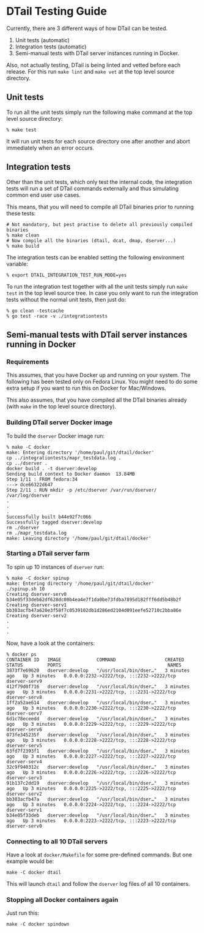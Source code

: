 DTail Testing Guide
===================

Currently, there are 3 different ways of how DTail can be tested.

1. Unit tests (automatic)
2. Integration tests (automatic)
3. Semi-manual tests with DTail server instances running in Docker.

Also, not actually testing, DTail is being linted and vetted before each release. For this run `make lint` and `make vet` at the top level source directory.

## Unit tests

To run all the unit tests simply run the following make command at the top level source directory:

```shell
% make test
```

It will run unit tests for each source directory one after another and abort immediately when an error occurs.

## Integration tests

Other than the unit tests, which only test the internal code, the integration tests will run a set of DTail commands externally and thus simulating common end user use cases.

This means, that you will need to compile all DTail binaries prior to running these tests:

```shell
# Not mandatory, but pest practise to delete all previously compiled binaries
% make clean 
# Now compile all the binaries (dtail, dcat, dmap, dserver...)
% make build
```

The integration tests can be enabled setting the following environment variable:

```
% export DTAIL_INTEGRATION_TEST_RUN_MODE=yes
```

To run the integration test together with all the unit tests simply run `make test` in the top level source tree. In case you only want to run the integration tests without the normal unit tests, then just do:

```shell
% go clean -testcache
% go test -race -v ./integrationtests
```

## Semi-manual tests with DTail server instances running in Docker

### Requirements 

This assumes, that you have Docker up and running on your system. The following has been tested only on Fedora Linux. You might need to do some extra setup if you want to run this on Docker for Mac/Windows.

This also assumes, that you have compiled all the DTail binaries already (with `make` in the top level source directory).

### Building DTail server Docker image

To build the `dserver` Docker image run:

```
% make -C docker
make: Entering directory '/home/paul/git/dtail/docker'
cp ../integrationtests/mapr_testdata.log .
cp ../dserver .
docker build . -t dserver:develop
Sending build context to Docker daemon  13.84MB
Step 1/11 : FROM fedora:34
---> dce66322d647
Step 2/11 : RUN mkdir -p /etc/dserver /var/run/dserver/ /var/log/dserver
.
.
.
Successfully built b44e92f7c066
Successfully tagged dserver:develop
rm ./dserver
rm ./mapr_testdata.log
make: Leaving directory '/home/paul/git/dtail/docker'
```

### Starting a DTail server farm

To spin up 10 instances of `dserver` run:

```shell
% make -C docker spinup
make: Entering directory '/home/paul/git/dtail/docker'
./spinup.sh 10
Creating dserver-serv0
b34e05f33deb62df628dc00b4ea4e7f1da0be73fdba7895d182fff6dd5b48b2f
Creating dserver-serv1
bb303acfb47a620e3f58f7c0539102db1d286ed2104d091eefe52710c2bba86e
Creating dserver-serv2
.
.
.
```

Now, have a look at the containers:

```shell
% docker ps
CONTAINER ID   IMAGE             COMMAND                  CREATED         STATUS         PORTS                                       NAMES
3873f7e69620   dserver:develop   "/usr/local/bin/dser…"   3 minutes ago   Up 3 minutes   0.0.0.0:2232->2222/tcp, :::2232->2222/tcp   dserver-serv9
412f79d0f716   dserver:develop   "/usr/local/bin/dser…"   3 minutes ago   Up 3 minutes   0.0.0.0:2231->2222/tcp, :::2231->2222/tcp   dserver-serv8
1ff2a52ae614   dserver:develop   "/usr/local/bin/dser…"   3 minutes ago   Up 3 minutes   0.0.0.0:2230->2222/tcp, :::2230->2222/tcp   dserver-serv7
6d1c78eceedd   dserver:develop   "/usr/local/bin/dser…"   3 minutes ago   Up 3 minutes   0.0.0.0:2229->2222/tcp, :::2229->2222/tcp   dserver-serv6
073fe345235f   dserver:develop   "/usr/local/bin/dser…"   3 minutes ago   Up 3 minutes   0.0.0.0:2228->2222/tcp, :::2228->2222/tcp   dserver-serv5
63fd7f2393f1   dserver:develop   "/usr/local/bin/dser…"   3 minutes ago   Up 3 minutes   0.0.0.0:2227->2222/tcp, :::2227->2222/tcp   dserver-serv4
32c9f940312c   dserver:develop   "/usr/local/bin/dser…"   3 minutes ago   Up 3 minutes   0.0.0.0:2226->2222/tcp, :::2226->2222/tcp   dserver-serv3
91b137c2dd19   dserver:develop   "/usr/local/bin/dser…"   3 minutes ago   Up 3 minutes   0.0.0.0:2225->2222/tcp, :::2225->2222/tcp   dserver-serv2
bb303acfb47a   dserver:develop   "/usr/local/bin/dser…"   3 minutes ago   Up 3 minutes   0.0.0.0:2224->2222/tcp, :::2224->2222/tcp   dserver-serv1
b34e05f33deb   dserver:develop   "/usr/local/bin/dser…"   3 minutes ago   Up 3 minutes   0.0.0.0:2223->2222/tcp, :::2223->2222/tcp   dserver-serv0
```

### Connecting to all 10 DTail servers

Have a look at `docker/Makefile` for some pre-defined commands. But one example would be:

```shell
make -C docker dtail
```

This will launch `dtail` and follow the `dserver` log files of all 10 containers.

### Stopping all Docker containers again

Just run this:

```shell
make -C docker spindown
```
